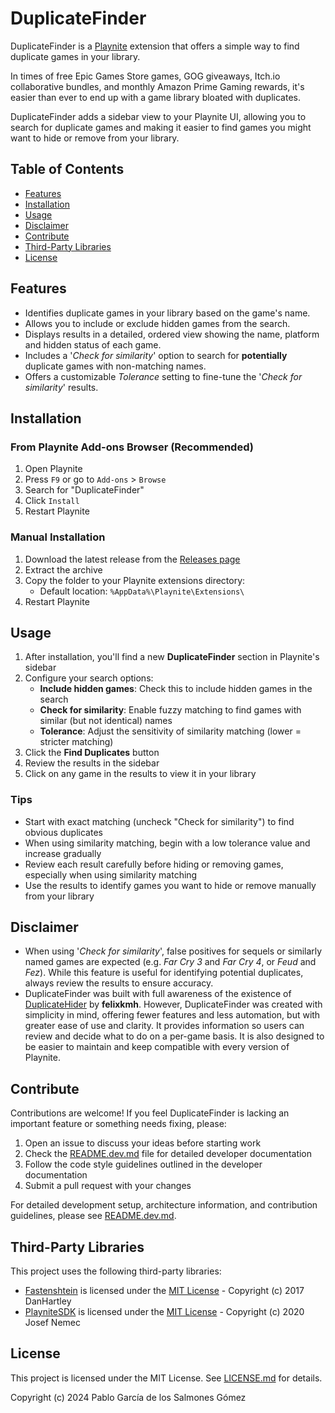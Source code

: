 # DuplicateFinder

DuplicateFinder is a [Playnite](https://playnite.link/) extension that offers a simple way to find duplicate games in your library.

In times of free Epic Games Store games, GOG giveaways, Itch.io collaborative bundles, and monthly Amazon Prime Gaming rewards, it's easier than ever to end up with a game library bloated with duplicates.

DuplicateFinder adds a sidebar view to your Playnite UI, allowing you to search for duplicate games and making it easier to find games you might want to hide or remove from your library.

## Table of Contents

- [Features](#features)
- [Installation](#installation)
- [Usage](#usage)
- [Disclaimer](#disclaimer)
- [Contribute](#contribute)
- [Third-Party Libraries](#third-party-libraries)
- [License](#license)

## Features
- Identifies duplicate games in your library based on the game's name.
- Allows you to include or exclude hidden games from the search.
- Displays results in a detailed, ordered view showing the name, platform and hidden status of each game.
- Includes a '_Check for similarity_' option to search for **potentially** duplicate games with non-matching names.
- Offers a customizable _Tolerance_ setting to fine-tune the '_Check for similarity_' results.

## Installation

### From Playnite Add-ons Browser (Recommended)

1. Open Playnite
2. Press `F9` or go to `Add-ons` > `Browse`
3. Search for "DuplicateFinder"
4. Click `Install`
5. Restart Playnite

### Manual Installation

1. Download the latest release from the [Releases page](https://github.com/ap0ught/Playnite-DuplicateFinder/releases)
2. Extract the archive
3. Copy the folder to your Playnite extensions directory:
   - Default location: `%AppData%\Playnite\Extensions\`
4. Restart Playnite

## Usage

1. After installation, you'll find a new **DuplicateFinder** section in Playnite's sidebar
2. Configure your search options:
   - **Include hidden games**: Check this to include hidden games in the search
   - **Check for similarity**: Enable fuzzy matching to find games with similar (but not identical) names
   - **Tolerance**: Adjust the sensitivity of similarity matching (lower = stricter matching)
3. Click the **Find Duplicates** button
4. Review the results in the sidebar
5. Click on any game in the results to view it in your library

### Tips

- Start with exact matching (uncheck "Check for similarity") to find obvious duplicates
- When using similarity matching, begin with a low tolerance value and increase gradually
- Review each result carefully before hiding or removing games, especially when using similarity matching
- Use the results to identify games you want to hide or remove manually from your library

## Disclaimer
- When using '_Check for similarity_', false positives for sequels or similarly named games are expected (e.g. _Far Cry 3_ and _Far Cry 4_, or _Feud_ and _Fez_). While this feature is useful for identifying potential duplicates, always review the results to ensure accuracy.
- DuplicateFinder was built with full awareness of the existence of [DuplicateHider](https://github.com/felixkmh/DuplicateHider) by **felixkmh**. However, DuplicateFinder was created with simplicity in mind, offering fewer features and less automation, but with greater ease of use and clarity. It provides information so users can review and decide what to do on a per-game basis. It is also designed to be easier to maintain and keep compatible with every version of Playnite.

## Contribute

Contributions are welcome! If you feel DuplicateFinder is lacking an important feature or something needs fixing, please:

1. Open an issue to discuss your ideas before starting work
2. Check the [README.dev.md](README.dev.md) file for detailed developer documentation
3. Follow the code style guidelines outlined in the developer documentation
4. Submit a pull request with your changes

For detailed development setup, architecture information, and contribution guidelines, please see [README.dev.md](README.dev.md).

## Third-Party Libraries

This project uses the following third-party libraries:

- [Fastenshtein](https://github.com/DanHarltey/Fastenshtein) is licensed under the [MIT License](https://github.com/DanHarltey/Fastenshtein/blob/master/LICENSE) - Copyright (c) 2017 DanHartley
- [PlayniteSDK](https://playnite.link/) is licensed under the [MIT License](https://github.com/JosefNemec/Playnite/blob/master/LICENSE.md) - Copyright (c) 2020 Josef Nemec

## License

This project is licensed under the MIT License. See [LICENSE.md](LICENSE.md) for details.

Copyright (c) 2024 Pablo García de los Salmones Gómez

